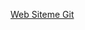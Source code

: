 [Web Siteme Git](https://github.com/sude2853/Vize-Projesi-Son/tree/0970480815ec7d0329298b9c2d252481e00d9f51/proje/proje)

